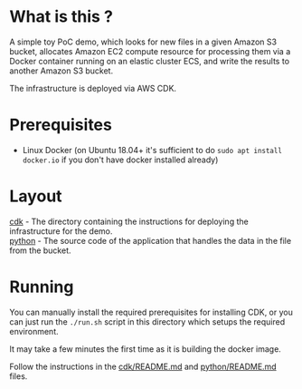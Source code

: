 # What is this ?

A simple toy PoC demo, which looks for new files in a given Amazon S3 bucket, allocates Amazon EC2 compute resource for processing them via a Docker container running on an elastic cluster ECS, and write the results to another Amazon S3 bucket.

The infrastructure is deployed via AWS CDK.

# Prerequisites

* Linux Docker (on Ubuntu 18.04+ it's sufficient to do `sudo apt install docker.io` if you don't have docker installed already)

# Layout

[cdk](cdk) - The directory containing the instructions for deploying the infrastructure for the demo.  
[python](python) - The source code of the application that handles the data in the file from the bucket.

# Running

You can manually install the required prerequisites for installing CDK, or you can just run the ```./run.sh``` script in this directory which setups the required environment.

It may take a few minutes the first time as it is building the docker image.

Follow the instructions in the [cdk/README.md](cdk/README.md) and [python/README.md](python/README.md) files.
